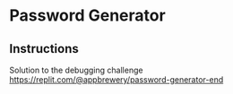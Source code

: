 # Password Generator
## Instructions

Solution to the debugging challenge
https://replit.com/@appbrewery/password-generator-end